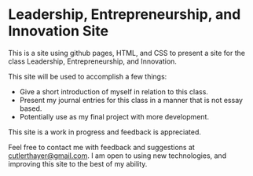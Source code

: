 # Leadership, Entrepreneurship, and Innovation Site

This is a site using github pages, HTML, and CSS to present a site for the class Leadership, Entrepreneurship, and Innovation.

This site will be used to accomplish a few things:
* Give a short introduction of myself in relation to this class.
* Present my journal entries for this class in a manner that is not essay based.
* Potentially use as my final project with more development.

This site is a work in progress and feedback is appreciated. 

Feel free to contact me with feedback and suggestions at [cutlerthayer@gmail.com](cutlerthayer@gmail.com). I am open to using new technologies, and improving this site to the best of my ability.
